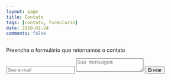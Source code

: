 ```yaml
---
layout: page
title: Contato
tags: [contato, formulario]
date: 2018-01-24
comments: false
---
```


Preencha o formulário que retornamos o contato

<form method="POST" action="https://formspree.io/italoclone@gmail.com">
  <input name="email" placeholder="Seu e-mail" type="email">
  <textarea name="message" placeholder="Sua mensagem"></textarea>
  <button type="submit">Enviar</button>
</form>
